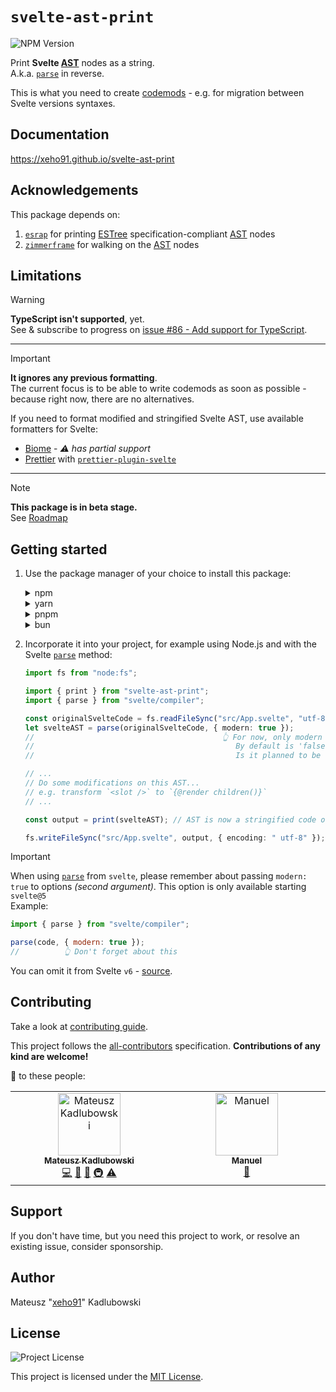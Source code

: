 # `svelte-ast-print`

![NPM Version](https://img.shields.io/npm/v/svelte-ast-print?style=for-the-badge&logo=npm)

Print **Svelte [AST]** nodes as a string.\
A.k.a. [`parse`] in reverse.

This is what you need to create [codemods] - e.g. for migration between Svelte versions syntaxes.

## Documentation

<https://xeho91.github.io/svelte-ast-print>

## Acknowledgements

This package depends on:

1. [`esrap`] for printing [ESTree] specification-compliant [AST] nodes
1. [`zimmerframe`] for walking on the [AST] nodes

## Limitations

> [!WARNING]
> **TypeScript isn't supported**, yet.\
> See & subscribe to progress on [issue #86 - Add support for TypeScript](https://github.com/xeho91/svelte-ast-print/issues/86).

---

> [!IMPORTANT]
> **It ignores any previous formatting**.\
> The current focus is to be able to write codemods as soon as possible - because right now, there are no alternatives.
>
> If you need to format modified and stringified Svelte AST, use available formatters for Svelte:
>
> - [Biome](https://github.com/biomejs/biome) - _⚠️ has partial support_
> - [Prettier](https://github.com/prettier/prettier) with [`prettier-plugin-svelte`](https://github.com/sveltejs/prettier-plugin-svelte)

---

> [!NOTE]
> **This package is in beta stage.**\
> See [Roadmap](https://github.com/xeho91/svelte-ast-print/discussions/2)

## Getting started

1. Use the package manager of your choice to install this package:

   <details>
       <summary>npm</summary>

   ```sh
   npm install svelte-ast-print
   ```

   </details>

   <details>
       <summary>yarn</summary>

   ```sh
   yarn add svelte-ast-print
   ```

   </details>

   <details>
       <summary>pnpm</summary>

   ```sh
   pnpm add svelte-ast-print
   ```

   </details>

   <details>
       <summary>bun</summary>

   ```sh
   bun add svelte-ast-print
   ```

   </details>

1. Incorporate it into your project, for example using Node.js and with the Svelte [`parse`] method:

   ```ts
   import fs from "node:fs";

   import { print } from "svelte-ast-print";
   import { parse } from "svelte/compiler";

   const originalSvelteCode = fs.readFileSync("src/App.svelte", "utf-8");
   let svelteAST = parse(originalSvelteCode, { modern: true });
   //                                          👆 For now, only modern is supported.
   //                                             By default is 'false'.
   //                                             Is it planned to be 'true' from Svelte v6+

   // ...
   // Do some modifications on this AST...
   // e.g. transform `<slot />` to `{@render children()}`
   // ...

   const output = print(svelteAST); // AST is now a stringified code output! 🎉

   fs.writeFileSync("src/App.svelte", output, { encoding: " utf-8" });
   ```

> [!IMPORTANT]
> When using [`parse`] from `svelte`, please remember about passing `modern: true` to options _(second argument)_.
> This option is only available starting `svelte@5`\
> Example:
>
> ```js
> import { parse } from "svelte/compiler";
>
> parse(code, { modern: true });
> //          👆 Don't forget about this
> ```
>
> You can omit it from Svelte `v6` - [source](https://github.com/sveltejs/svelte/blob/5a05f6371a994286626a44168cb2c02f8a2ad567/packages/svelte/src/compiler/index.js#L99-L100).

## Contributing

Take a look at [contributing guide](./.github/CONTRIBUTING.md).

This project follows the [all-contributors](https://github.com/all-contributors/all-contributors) specification.
**Contributions of any kind are welcome!**

💌 to these people:

<!-- ALL-CONTRIBUTORS-LIST:START - Do not remove or modify this section -->
<!-- prettier-ignore-start -->
<!-- markdownlint-disable -->
<table>
  <tbody>
    <tr>
      <td align="center" valign="top" width="14.28%"><a href="https://github.com/xeho91"><img src="https://avatars.githubusercontent.com/u/18627568?v=4?s=100" width="100px;" alt="Mateusz Kadlubowski"/><br /><sub><b>Mateusz Kadlubowski</b></sub></a><br /><a href="https://github.com/xeho91/svelte-ast-print/commits?author=xeho91" title="Code">💻</a> <a href="#maintenance-xeho91" title="Maintenance">🚧</a> <a href="https://github.com/xeho91/svelte-ast-print/commits?author=xeho91" title="Documentation">📖</a> <a href="#infra-xeho91" title="Infrastructure (Hosting, Build-Tools, etc)">🚇</a> <a href="https://github.com/xeho91/svelte-ast-print/commits?author=xeho91" title="Tests">⚠️</a></td>
      <td align="center" valign="top" width="14.28%"><a href="https://github.com/manuel3108"><img src="https://avatars.githubusercontent.com/u/30698007?v=4?s=100" width="100px;" alt="Manuel"/><br /><sub><b>Manuel</b></sub></a><br /><a href="https://github.com/xeho91/svelte-ast-print/commits?author=manuel3108" title="Documentation">📖</a></td>
    </tr>
  </tbody>
</table>

<!-- markdownlint-restore -->
<!-- prettier-ignore-end -->

<!-- ALL-CONTRIBUTORS-LIST:END -->

## Support

If you don't have time, but you need this project to work, or resolve an existing issue, consider sponsorship.

## Author

Mateusz "[xeho91](https://github.com/xeho91)" Kadlubowski

## License

![Project License](https://img.shields.io/github/license/xeho91/svelte-ast-print?style=for-the-badge)

This project is licensed under the [MIT License](./LICENSE.md).

<!-- links -->

[`esrap`]: https://github.com/rich-harris/esrap
[`zimmerframe`]: https://github.com/rich-harris/zimmerframe
[ESTree]: https://github.com/estree/estree
[codemods]: https://codemod.com/blog/what-are-codemods#ill-find-replace-whats-the-issue-hint-a-lot
[`parse`]: https://svelte.dev/docs/svelte-compiler#parse
[AST]: https://en.wikipedia.org/wiki/Abstract_syntax_tree
